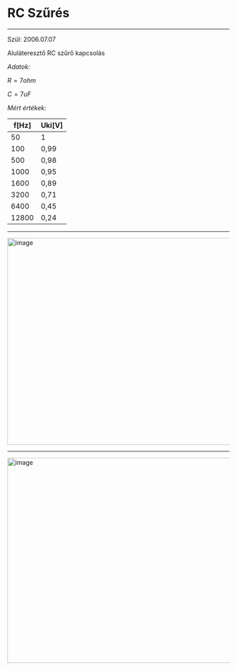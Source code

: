 # RC Szűrés
---
Szül: 2006.07.07

Aluláteresztő RC szűrő kapcsolás

*Adatok:*

$R = 7 ohm$

$C = 7 uF$

*Mért értékek:*

|f[Hz]|Uki[V]|
|----|----|
|50|1|
|100|0,99|
|500|0,98|
|1000|0,95|
|1600|0,89|
|3200|0,71|
|6400|0,45|
|12800|0,24|

---
<img width="747" height="468" alt="image" src="https://github.com/user-attachments/assets/e4407be4-6f57-4181-b94a-1c36568eeda6" />

---
<img width="1090" height="464" alt="image" src="https://github.com/user-attachments/assets/54be34b6-ae36-4d6c-94b9-bbcc37aa75b0" />

